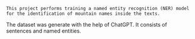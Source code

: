 	This project performs training a named entity recognition (NER) model for the identification of mountain names inside the texts.
  The dataset was generate with the help of ChatGPT. It consists of sentences and named entities.
